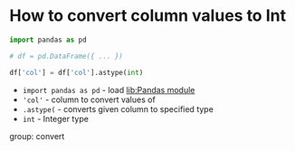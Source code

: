 # How to convert column values to Int

```python
import pandas as pd

# df = pd.DataFrame({ ... })

df['col'] = df['col'].astype(int)
```

- `import pandas as pd` - load [lib:Pandas module](/python-pandas/how-to-install-pandas)
- `'col'` - column to convert values of
- `.astype(` - converts given column to specified type
- `int` - Integer type

group: convert


